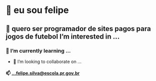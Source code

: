 # 👋 eu sou felipe
## 👀 quero ser programador de sites pagos para jogos de futebol I’m interested in ...
### 🌱 I’m currently learning ...
- 💞️ I’m looking to collaborate on ...
#### 📫  ...felipe.silva@escola.pr.gov.br

<!---
mamacoamarelo/mamacoamarelo is a ✨ special ✨ repository because its `README.md` (this file) appears on your GitHub profile.
You can click the Preview link to take a look at your changes.
--->
